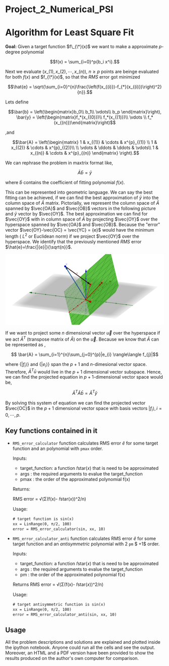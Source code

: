 # Project_2_Numerical_PSI

# Algorithm for Least Square Fit

**Goal:** Given a target function $f\_{\*}(x)$ we want to make a approximate $p$-degree polynomial 

```math
f(x) = \sum_{i=0}^p{b_i x^i}.
```
Next we evaluate $(x\_{(1)},x\_{(2)},\cdots,x\_{(n)})$, $n\geq p$ points are beinge evaluated for both $f(x)$ and $f_{\*}(x)$, so that the $RMS$ error got minimized 

```math
\hat{e} = \sqrt{\sum_{i=0}^{n}\frac{\left(f(x_{(i)})-f_{*}(x_{(i)})\right)^2}{n}}.
```

Lets define 
```math
\bar{b} = \left(\begin{matrix}b_0\\ b_1\\ \vdots\\ b_p \end{matrix}\right), \bar{y} = \left(\begin{matrix}f_*(x_{(0)})\\ f_*(x_{(1)})\\ \vdots \\ f_*(x_{(n)})\end{matrix}\right)
```
,and 

```math
\bar{A} = \left(\begin{matrix} 1 & x_{(1)} & \cdots & x^{p}_{(1)} \\ 1 & x_{(2)} & \cdots & x^{p}_{(2)}\\ \\ \vdots & \ddots & \ddots & \vdots\\ 1 & x_{(n)} & \cdots & x^{p}_{(n)} \end{matrix} \right).
```

We can rephrase the problem in maxtrix format like, 

$$ \bar{A} \bar{b} = \bar{y}$$

where $\bar{b}$ contains the coefficient of fitting polynomial $f(x)$. 

This can be represented into geometric language. We can say the best fitting can be achieved, if we can find the best approximation of $\bar{y}$ into the column space of $\bar{A}$ matrix. Pictorially, we represent the column space of $\bar{A}$ spanned by $\vec{OA}$ and $\vec{OB}$ vectors in the following picture and $\bar{y}$ vector by $\vec{OY}$. The best approximation we can find for $\vec{OY}$ with in column space of $\bar{A}$ by projecting $\vec{OY}$ over the hyperspace spanned by $\vec{OA}$ and $\vec{OB}$. Because the "error" vector $\vec{OY}-\vec{OC} = \vec{YC} = {e}$ would have the minimum length ( $L^2$ or Euclidean norm) if we project $\vec{OY}$ over the hyperspace. We identify that the previously mentioned $RMS$ error $\hat{e}=\frac{|{e}|}{\sqrt{n}}$.

<img src="Plot_for_Linear_fit.png" alt="Italian Trulli">

If we want to project some $n$ dimensional vector $\vec{u}$ over the hyperspace if we act $\bar{A}^T$ (transpose matrix of $\bar{A}$) on the $\vec{u}$. Because we know that $\bar{A}$ can be represented as ,

$$ \bar{A} = \sum_{i=1}^{n}\sum_{j=0}^{p}|e_{i} \rangle\langle f_{j}|$$

where $\{|f_{i} \rangle\}$ and $\{|e_{i} \rangle\}$ span the $p+1$ and $n$-dimesional vector space. Therefore, $\bar{A}^T \bar{u}$ would live in the ${p}+1$ dimensional vector subspace. Hence, we can find the projected equation in $p+1$-dimensional vector space would be,

$$ \bar{A}^{T} \bar{A} \bar{b} = \bar{A}^T \bar{y}$$

By solving this system of equation we can find the projected vector $\vec{OC}$ in the $p+1$ dimensional vector space with basis vectors $|f_{i} \rangle, i=0, \cdots, p$. 

## Key functions contained in it 
- `RMS_error_calculator` function calculates RMS error $\hat{e}$ for some target function and an polynomial with `pmax` order. 
    
    Inputs: 
    
    * target_function: a function 𝑓star(𝑥) that is need to be approximated
    * args           : the required arguments to evalue the target_function
    * pmax           : the order of the approximated polynomial f(x)
    
    Returns:
    
    RMS error = √(Σ(f(x)- 𝑓star(𝑥))^2/n)
    
    Usage: 
    
    ```
    # target function is sin(x)
    xx = LinRange(0, π/2, 100)
    error = RMS_error_calculator(sin, xx, 10)
    
    ```
- `RMS_error_calculator_anti` function calculates RMS error $\hat{e}$ for some target function and an *antisymmetric* polynomial with $2$ `pm` $ +1$ order. 
    
    Inputs:
    
    * target_function: a function 𝑓star(𝑥) that is need to be approximated
    * args           : the required arguments to evalue the target_function
    * pm             : the order of the approximated polynomial f(x)
    
    Returns RMS error = √(Σ(f(x)- 𝑓star(𝑥))^2/n)
    
    Usage: 
    
    ```
    # target antisymmetric function is sin(x)
    xx = LinRange(0, π/2, 100)
    error = RMS_error_calculator_anti(sin, xx, 10)
    
    ```
## Usage

All the problem descriptions and solutions are explained and plotted inside the ipython notebook. Anyone could run all the cells and see the output. Moreover, an HTML and a PDF version have been provided to show the results produced on the author's own computer for comparison.
